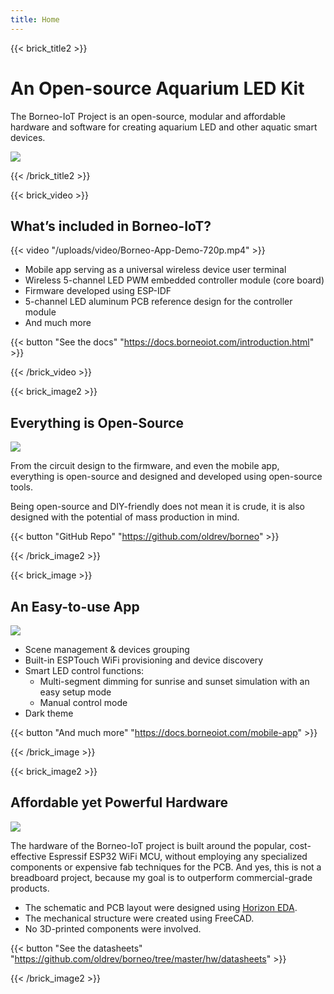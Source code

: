 ```yaml
---
title: Home
---
```

{{< brick_title2 >}}
# An Open-source Aquarium LED Kit

The Borneo-IoT Project is an open-source, modular and affordable hardware and software for creating aquarium LED and other aquatic smart devices.

![](/uploads/photos/home/hero.jpg)

{{< /brick_title2 >}}

{{< brick_video >}}

## What’s included in Borneo-IoT?

{{< video "/uploads/video/Borneo-App-Demo-720p.mp4" >}}

- Mobile app serving as a universal wireless device user terminal
- Wireless 5-channel LED PWM embedded controller module (core board)
- Firmware developed using ESP-IDF
- 5-channel LED aluminum PCB reference design for the controller module
- And much more

{{< button "See the docs" "https://docs.borneoiot.com/introduction.html" >}}


{{< /brick_video >}}

{{< brick_image2 >}}

## Everything is Open-Source

![](/uploads/photos/home/cover.jpg)

From the circuit design to the firmware, and even the mobile app, everything is open-source and designed and developed using open-source tools.

Being open-source and DIY-friendly does not mean it is crude, it is also designed with the potential of mass production in mind.

{{< button "GitHub Repo" "https://github.com/oldrev/borneo" >}}

{{< /brick_image2 >}}

{{< brick_image >}}

## An Easy-to-use App

![](/uploads/photos/home/app.png)

- Scene management & devices grouping
- Built-in ESPTouch WiFi provisioning and device discovery
- Smart LED control functions:
    - Multi-segment dimming for sunrise and sunset simulation with an easy setup mode
    - Manual control mode
- Dark theme

{{< button "And much more" "https://docs.borneoiot.com/mobile-app" >}}

{{< /brick_image >}}

{{< brick_image2 >}}

## Affordable yet Powerful Hardware

![](/uploads/photos/home/blc05-3d.jpg)

The hardware of the Borneo-IoT project is built around the popular, cost-effective Espressif ESP32 WiFi MCU, without employing any specialized components or expensive fab techniques for the PCB. And yes, this is not a breadboard project, because my goal is to outperform commercial-grade products.

- The schematic and PCB layout were designed using [Horizon EDA](http://horizon-eda.org).
- The mechanical structure were created using FreeCAD.
- No 3D-printed components were involved.

{{< button "See the datasheets" "https://github.com/oldrev/borneo/tree/master/hw/datasheets" >}}

{{< /brick_image2 >}}
